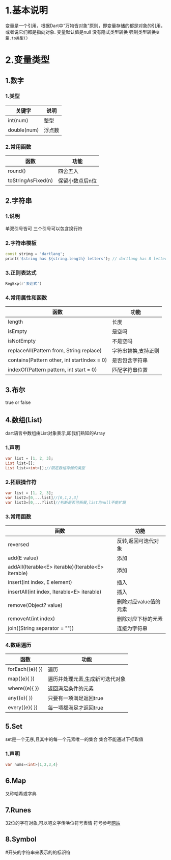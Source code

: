 # 1.基本说明
变量是一个引用，根据Dart中“万物皆对象”原则，即变量存储的都是对象的引用，或者说它们都是指向对象.
变量默认值是null
没有隐式类型转换
强制类型转换`变量.to类型()`

# 2.变量类型
## 1.数字
### 1.类型
|关键字|说明|
|----|----|
|int(num)|整型|
|double(num)|浮点数|
### 2.常用函数
|函数|功能|
|---|---|
|round()|四舍五入|
|toStringAsFixed(n)|保留小数点后n位|
## 2.字符串
### 1.说明
单双引号皆可
三个引号可以包含换行符
### 2.字符串模板
``` dart
const string = 'dartlang'; 
print('$string has ${string.length} letters'); // dartlang has 8 letters
```
### 3.正则表达式
``` dart
RegExp(r'表达式')
```
### 4.常用属性和函数
|函数|功能|
|---|---|
|length|长度|
|isEmpty|是空吗|
|isNotEmpty|不是空吗|
|replaceAll(Pattern from, String replace)|字符串替换,支持正则|
|contains(Pattern other, int startIndex = 0)|是否包含字符串|
|indexOf(Pattern pattern, int start = 0)|匹配字符串位置|
## 3.布尔
true or false
## 4.数组(List)
dart语言中数组由List对象表示,即我们熟知的Array
### 1.声明
```dart
var list = [1, 2, 3];
List list=[];
List list=<int>[];//限定数组存储的类型
```
### 2.拓展操作符
```dart
var list = [1, 2, 3];
var list2=[0,...list]//[0,1,2,3]
var list3=[0,...?list]//判断是否可拓展,list为null不能扩展
```
### 3.常用函数
|函数|功能|
|---|---|
|reversed|反转,返回可迭代对象|
|add(E value) |添加|
|addAll(Iterable\<E\> iterable)(Iterable\<E\> iterable)|添加|
|insert(int index, E element)|插入|
|insertAll(int index, Iterable\<E\> iterable)|插入|
|remove(Object? value)|删除对应value值的元素|
|removeAt(int index)|删除对应下标的元素|
|join(\[String separator = ""\])|连接为字符串|
### 4.数组遍历
|函数|功能|
|---|---|
|forEach((e){ })|遍历|
|map((e){ })|遍历并处理元素,生成新可迭代对象|
|where((e){ })|返回满足条件的元素|
|any((e){ })|只要有一项满足返回true|
|every((e){ })|每一项都满足才返回true|
## 5.Set
set是一个无序,且其中的每一个元素唯一的集合
集合不能通过下标取值
### 1.声明
```dart
var nums=<int>{1,2,3,4}
```
## 6.Map
又称哈希或字典
## 7.Runes
32位的字符对象,可以吧文字传唤位符号表情
符号参考[网站](https://copychar.cc/)
## 8.Symbol
\#开头的字符串来表示的的标识符